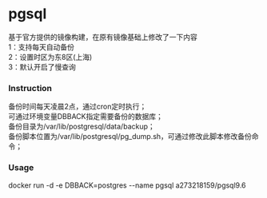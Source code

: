 # pgsql
基于官方提供的镜像构建，在原有镜像基础上修改了一下内容  
1：支持每天自动备份  
2：设置时区为东8区(上海)  
3：默认开启了慢查询  

### Instruction
备份时间每天凌晨2点，通过cron定时执行；  
可通过环境变量DBBACK指定需要备份的数据库；  
备份目录为/var/lib/postgresql/data/backup；  
备份脚本位置为/var/lib/postgresql/pg_dump.sh，可通过修改此脚本修改备份命令；

### Usage
docker run -d -e DBBACK=postgres --name pgsql a273218159/pgsql9.6
